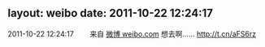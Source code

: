 layout: weibo
date: 2011-10-22 12:24:17
---
<meta name="referrer" content="no-referrer" />

2011-10-22 12:24:17  &nbsp;&nbsp;&nbsp;&nbsp;&nbsp;&nbsp; 来自 <a href="http://weibo.com/" rel="nofollow">微博 weibo.com</a>
想去啊…… http://t.cn/aFS6rz ​​​
